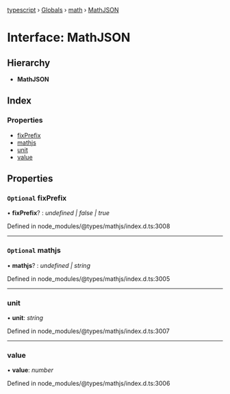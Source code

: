 [typescript](../README.md) › [Globals](../globals.md) › [math](../modules/math.md) › [MathJSON](math.mathjson.md)

# Interface: MathJSON

## Hierarchy

* **MathJSON**

## Index

### Properties

* [fixPrefix](math.mathjson.md#optional-fixprefix)
* [mathjs](math.mathjson.md#optional-mathjs)
* [unit](math.mathjson.md#unit)
* [value](math.mathjson.md#value)

## Properties

### `Optional` fixPrefix

• **fixPrefix**? : *undefined | false | true*

Defined in node_modules/@types/mathjs/index.d.ts:3008

___

### `Optional` mathjs

• **mathjs**? : *undefined | string*

Defined in node_modules/@types/mathjs/index.d.ts:3005

___

###  unit

• **unit**: *string*

Defined in node_modules/@types/mathjs/index.d.ts:3007

___

###  value

• **value**: *number*

Defined in node_modules/@types/mathjs/index.d.ts:3006
